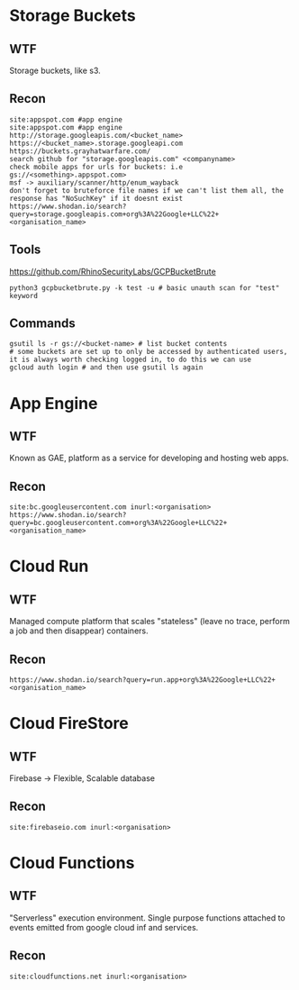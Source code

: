 # Storage Buckets
## WTF
Storage buckets, like s3.

## Recon
```
site:appspot.com #app engine
site:appspot.com #app engine
http://storage.googleapis.com/<bucket_name>
https://<bucket_name>.storage.googleapi.com
https://buckets.grayhatwarfare.com/
search github for "storage.googleapis.com" <companyname>
check mobile apps for urls for buckets: i.e gs://<something>.appspot.com>
msf -> auxiliary/scanner/http/enum_wayback
don't forget to bruteforce file names if we can't list them all, the response has "NoSuchKey" if it doesnt exist
https://www.shodan.io/search?query=storage.googleapis.com+org%3A%22Google+LLC%22+<organisation_name>
```
## Tools
https://github.com/RhinoSecurityLabs/GCPBucketBrute
```
python3 gcpbucketbrute.py -k test -u # basic unauth scan for "test" keyword
```

## Commands
```
gsutil ls -r gs://<bucket-name> # list bucket contents
# some buckets are set up to only be accessed by authenticated users, it is always worth checking logged in, to do this we can use
gcloud auth login # and then use gsutil ls again 
```

# App Engine
## WTF
Known as GAE, platform as a service for developing and hosting web apps.

## Recon
```
site:bc.googleusercontent.com inurl:<organisation> 
https://www.shodan.io/search?query=bc.googleusercontent.com+org%3A%22Google+LLC%22+<organisation_name>
```

# Cloud Run
## WTF
Managed compute platform that scales "stateless" (leave no trace, perform a job and then disappear) containers.


## Recon
```site:run.app inurl:<organisation>
https://www.shodan.io/search?query=run.app+org%3A%22Google+LLC%22+<organisation_name>
```
  

# Cloud FireStore
## WTF
Firebase -> Flexible, Scalable database

## Recon
```site:firebaseio.com inurl:<organisation>```

# Cloud Functions
## WTF
"Serverless" execution environment. Single purpose functions attached to events emitted from google cloud inf and services.

## Recon
```site:cloudfunctions.net inurl:<organisation>```


  


  
